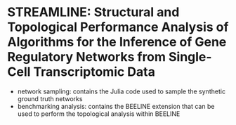 # STREAMLINE: Structural and Topological Performance Analysis of Algorithms for the Inference of Gene Regulatory Networks from Single-Cell Transcriptomic Data

- network sampling: contains the Julia code used to sample the synthetic ground truth networks
- benchmarking analysis: contains the BEELINE extension that can be used to perform the topological analysis within BEELINE
